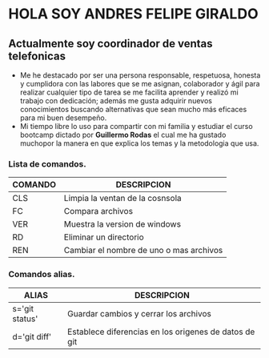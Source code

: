 # HOLA SOY ANDRES FELIPE GIRALDO
## Actualmente soy coordinador de ventas telefonicas 
* Me he destacado por ser una persona responsable, respetuosa, honesta y cumplidora con las labores que se me asignan, colaborador y ágil para realizar cualquier tipo de tarea se me facilita aprender y realizó mi trabajo con dedicación; además me gusta adquirir nuevos conocimientos buscando alternativas que sean mucho más eficaces para mi buen desempeño.
* Mi tiempo libre lo uso para compartir con mi familia y estudiar el curso bootcamp dictado por **Guillermo Rodas** el cual me ha gustado muchopor la manera en que explica los temas y la metodologia que usa.
### Lista de comandos.
|COMANDO | DESCRIPCION   |
|---------------|-------------------|
|CLS| Limpia la ventan de la cosnsola
|FC|Compara archivos|
|VER|Muestra la version de windows|
|RD|Eliminar un directorio|
|REN|Cambiar el nombre de uno o mas archivos|
### Comandos alias.
|ALIAS|DESCRIPCION   |
|-----------|--------|
|s='git status'| Guardar cambios y cerrar los archivos|
|d='git diff'| Establece diferencias en los origenes de datos de git|
